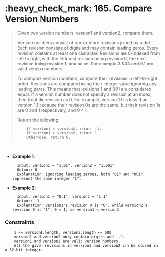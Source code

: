 <h1>:heavy_check_mark: 165. Compare Version Numbers</h1>
<blockquote>Given two version numbers, version1 and version2, compare them.

Version numbers consist of one or more revisions joined by a dot '.'. Each revision consists of digits and may contain leading zeros. Every revision contains at least one character. Revisions are 0-indexed from left to right, with the leftmost revision being revision 0, the next revision being revision 1, and so on. For example 2.5.33 and 0.1 are valid version numbers.

To compare version numbers, compare their revisions in left-to-right order. Revisions are compared using their integer value ignoring any leading zeros. This means that revisions 1 and 001 are considered equal. If a version number does not specify a revision at an index, then treat the revision as 0. For example, version 1.0 is less than version 1.1 because their revision 0s are the same, but their revision 1s are 0 and 1 respectively, and 0 < 1.

Return the following:

        If version1 < version2, return -1.
        If version1 > version2, return 1.
        Otherwise, return 0.
</blockquote><br>

* **Example 1**:<br>

        Input: version1 = "1.01", version2 = "1.001"
        Output: 0
        Explanation: Ignoring leading zeroes, both "01" and "001" represent the same integer "1".
      
* **Example 2**:<br>

        Input: version1 = "0.1", version2 = "1.1"
        Output: -1
        Explanation: version1's revision 0 is "0", while version2's revision 0 is "1". 0 < 1, so version1 < version2.

### **Constraints**

        1 <= version1.length, version2.length <= 500
        version1 and version2 only contain digits and '.'.
        version1 and version2 are valid version numbers.
        All the given revisions in version1 and version2 can be stored in a 32-bit integer.
